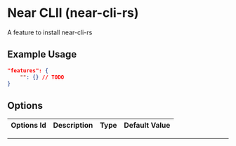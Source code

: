 # Near CLII (near-cli-rs)

A feature to install near-cli-rs

## Example Usage

```json
"features": {
    "": {} // TODO
}
```

## Options

| Options Id | Description | Type | Default Value |
| ---------- | ----------- | ---- | ------------- |

---
